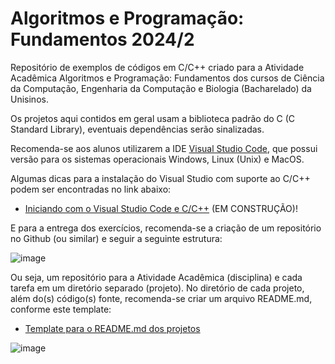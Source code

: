 # Algoritmos e Programação: Fundamentos 2024/2

Repositório de exemplos de códigos em C/C++ criado para a Atividade Acadêmica Algoritmos e Programação: Fundamentos dos cursos de Ciência da Computação, Engenharia da Computação e Biologia (Bacharelado) da Unisinos.

Os projetos aqui contidos em geral usam a biblioteca padrão do C (C Standard Library), eventuais dependências serão sinalizadas.

Recomenda-se aos alunos utilizarem a IDE [Visual Studio Code](https://code.visualstudio.com/Download), que possui versão para os sistemas operacionais Windows, Linux (Unix) e MacOS.

Algumas dicas para a instalação do Visual Studio com suporte ao C/C++ podem ser encontradas no link abaixo:
- [Iniciando com o Visual Studio Code e C/C++](VSCode-SETUP.md) (EM CONSTRUÇÃO)!

E para a entrega dos exercícios, recomenda-se a criação de um repositório no Github (ou similar) e seguir a seguinte estrutura:

![image](https://github.com/user-attachments/assets/861be1c0-77ca-4eb1-9867-6a6d39b8bfec)



Ou seja, um repositório para a Atividade Acadêmica (disciplina) e cada tarefa em um diretório separado (projeto).
No diretório de cada projeto, além do(s) código(s) fonte, recomenda-se criar um arquivo README.md, conforme este template:
- [Template para o README.md dos projetos](TemplateREADME.md)

![image](https://github.com/user-attachments/assets/887371aa-68c5-462b-928e-4a90d2acfe8f)




